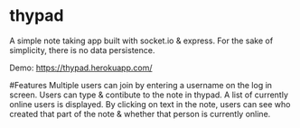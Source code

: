 # thypad
A simple note taking app built with socket.io &amp; express. 
For the sake of simplicity, there is no data persistence. 

Demo: https://thypad.herokuapp.com/

#Features
Multiple users can join by entering a username on the log in screen.
Users can type & contibute to the note in thypad.
A list of currently online users is displayed.
By clicking on text in the note, users can see who created that part of the note & whether that person is currently online.

